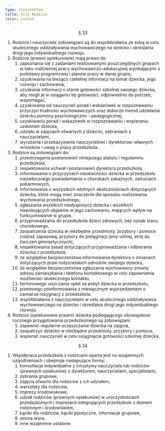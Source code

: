 ```yaml
---
type: statuteItem
title: VIII Rodzice
color: violet
---
```


<span style="text-align: center; display: block;">§ 33</span>

1. Rodzice i nauczyciele zobowiązani są do współdziałania ze sobą w celu skutecznego oddziaływania wychowawczego na dziecko i określania drogi jego indywidualnego rozwoju.
2. Rodzice (prawni opiekunowie) mają prawo do:
   1. zapoznania się z zadaniami realizowanymi poszczególnych grupach w toku codziennej pracy wychowawczo-edukacyjnej wynikającymi z podstawy programowej i planów pracy w danej grupie,
   2. uzyskiwania na bieżąco rzetelnej informacji na temat dziecka, jego rozwoju i zachowania,
   3. uzyskania informacji o stanie gotowości szkolnej swojego dziecka, aby mogli je w osiąganiu tej gotowości, odpowiednio do potrzeb, wspomagać,
   4. uzyskiwania od nauczycieli porad i wskazówek w rozpoznawaniu przyczyn trudności wychowawczych oraz doborze metod udzielania dziecku pomocy psychologiczno - pedagogicznej,
   5. uzyskiwaniu porad i wskazówek w rozpoznawaniu i wspieraniu uzdolnień dziecka,
   6. udziału w zajęciach otwartych z dziećmi, zebraniach z nauczycielami,
   7. wyrażania i przekazywania nauczycielowi i dyrektorowi własnych wniosków i uwag o pracy przedszkola .
3. Rodzice są zobowiązani do:
   1. przestrzegania postanowień niniejszego statutu i regulaminu przedszkola,
   2. respektowania uchwał i postanowień dyrektora przedszkola,
   3. informowania o przyczynach nieobecności dziecka w przedszkolu niezwłocznego powiadamiania o chorobach zakaźnych, zatruciach pokarmowych,
   4. informowania o wszystkich istotnych okolicznościach dotyczących dziecka, które mogą mieć znaczenie dla sposobu realizowania wychowania przedszkolnego,
   5. zgłaszania wszelkich niedyspozycji dziecka i wszelkich niepokojących objawów w jego zachowaniu, mających wpływ na funkcjonowanie w grupie,
   6. przyprowadzania do przedszkola dzieci zdrowych, bez oznak stanu chorobowego,
   7. zaopatrzenia dziecka w niezbędne przedmioty, przybory i pomoce (odzież zapasową, przybory do pielęgnacji jamy ustnej, strój do ćwiczeń gimnastycznych),
   8. respektowania zasad dotyczących przyprowadzania i odbierania dziecka z przedszkola,
   9. ze względów bezpieczeństwa informowania dyrektora o zmianach dotyczących praw rodzicielskich odnośnie swojego dziecka,
   10. ze względów bezpieczeństwa zgłaszania wychowawcy zmiany adresu zamieszkania i telefonu kontaktowego w celu zapewnienia możliwości skutecznego kontaktu,
   11. terminowego uiszczania opłat za pobyt dziecka w przedszkolu,
   12. pisemnego poinformowania z miesięcznym wyprzedzeniem o zamiarze rezygnacji z przedszkola.
   13. współdziałania z nauczycielami w celu skutecznego oddziaływania wychowawczego na dziecko i określania drogi jego indywidualnego rozwoju
4. Rodzice (opiekunowie prawni) dziecka podlegającego obowiązkowi rocznego przygotowania przedszkolnego są zobowiązani:
   1. zapewnić regularne uczęszczanie dziecka na zajęcia,
   2. zaopatrzyć dziecko w niezbędne przedmioty, przybory i pomoce,
   3. wspierać nauczycieli w celu osiągnięcia gotowości szkolnej dziecka.

<span style="text-align: center; display: block;">§ 34</span>

1. Współpraca przedszkola z rodzicami oparta jest na wzajemnych uzgodnieniach i obejmuje następujące formy:
   1. konsultacje indywidualne z inicjatywy nauczyciela lub rodziców (prawnych opiekunów) z dyrektorem, nauczycielami, specjalistami,
   2. zebrania grupowe,
   3. zajęcia otwarte dla rodziców z ich udziałem,
   4. warsztaty dla rodziców,
   5. imprezy środowiskowe,
   6. udział rodziców (prawnych opiekunów) w uroczystościach przedszkolnych i imprezach integrujących przedszkole z domem rodzinnym i środowiskiem,
   7. kąciki dla rodziców, kąciki plastyczne, informacje grupowe,
   8. strona www,
   9. inne wzajemnie ustalone.

